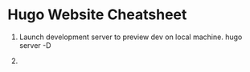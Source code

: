 # Hugo Website Cheatsheet


1. Launch development server to preview dev on local machine.
hugo server -D 

2. 